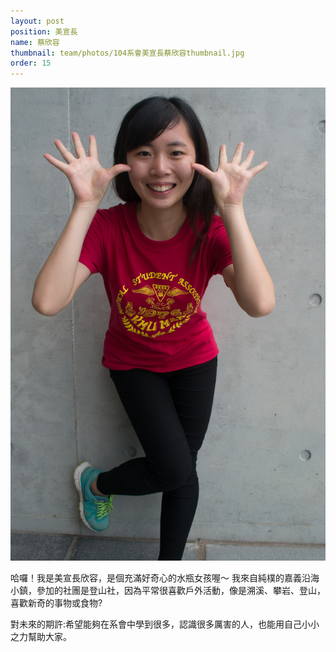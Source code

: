 ```yaml
---
layout: post
position: 美宣長
name: 蔡欣容
thumbnail: team/photos/104系會美宣長蔡欣容thumbnail.jpg
order: 15
---
```

![104系會美宣長蔡欣容](photos/104系會美宣長蔡欣容full.jpg)

哈囉！我是美宣長欣容，是個充滿好奇心的水瓶女孩喔～
我來自純樸的嘉義沿海小鎮，參加的社團是登山社，因為平常很喜歡戶外活動，像是溯溪、攀岩、登山，喜歡新奇的事物或食物? 

對未來的期許:希望能夠在系會中學到很多，認識很多厲害的人，也能用自己小小之力幫助大家。
